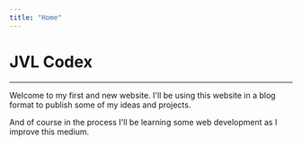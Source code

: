 ```yaml
---
title: "Home"
---
```


# JVL Codex

---

Welcome to my first and new website. I'll be using this website in a blog format to publish some of my ideas and projects.

And of course in the process I'll be learning some web development as I improve this medium.
